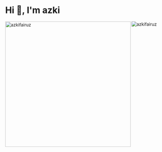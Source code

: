 <h1 >Hi 👋, I'm azki</h1>

<img align="left" width="400px" src="https://github-readme-stats.vercel.app/api?username=azkifairuz&show_icons=true&theme=buefy&locale=en" alt="azkifairuz" /> <img align="center"  src="https://github-readme-stats.vercel.app/api/top-langs?username=azkifairuz&show_icons=true&locale=en&layout=compact" alt="azkifairuz" />










